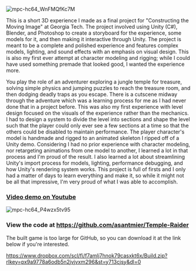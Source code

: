![mpc-hc64_WnFMQfKc7M](https://github.com/asantmier/Temple-Raider/assets/91630046/38d7688c-7c0d-4466-8e90-be9878ff5a07)

This is a short 3D experience I made as a final project for "Constructing the Moving Image" at Georgia Tech. The project
involved using Unity (C#), Blender, and Photoshop to create a storyboard for the experience, some models for it, and then
making it interactive through Unity. The project is meant to be a complete and polished experience and features complex
models, lighting, and sound effects with an emphasis on visual design. This is also my first ever attempt at character 
modeling and rigging; while I could have used something premade that looked good, I wanted the experience more.

You play the role of an adventurer exploring a jungle temple for treasure, solving simple physics and jumping puzzles
to reach the treasure room, and then dodging deadly traps as you escape. There is a cutscene midway through the
adventure which was a learning process for me as I had never done that in a project before. This was also my first
experience with level design focused on the visuals of the experience rather than the mechanics. I had to design a 
system to divide the level into sections and shape the level such that the player could only ever see a few sections
at a time so that the others could be disabled to maintain performance. The player character's model is handmade and
rigged to an animated skeleton I ripped off of a Unity demo. Considering I had no prior experience with character 
modeling, nor retargeting animations from one model to another, I learned a lot in that process and I'm proud of the 
result. I also learned a lot about streamlining Unity's import process for models, lighting, performance debugging,
and how Unity's rendering system works. This project is full of firsts and I only had a matter of days to learn
everything and make it, so while it might not be all that impressive, I'm very proud of what I was able to accomplish.
### [Video demo on Youtube](https://youtu.be/fQmLIaBjyxA)

![mpc-hc64_P4wzx5tv95](https://github.com/asantmier/Temple-Raider/assets/91630046/fefb123f-8c02-4f1b-a9d1-e0beac11b9cf)

### View the code at https://github.com/asantmier/Temple-Raider

The built game is too large for GitHub, so you can download it at the link below if you're interested.

https://www.dropbox.com/scl/fi/f7amlj7hnok79casxkt6x/Build.zip?rlkey=px9a9778a6odb5n2jvjvxm296&st=y713cjsy&dl=0
